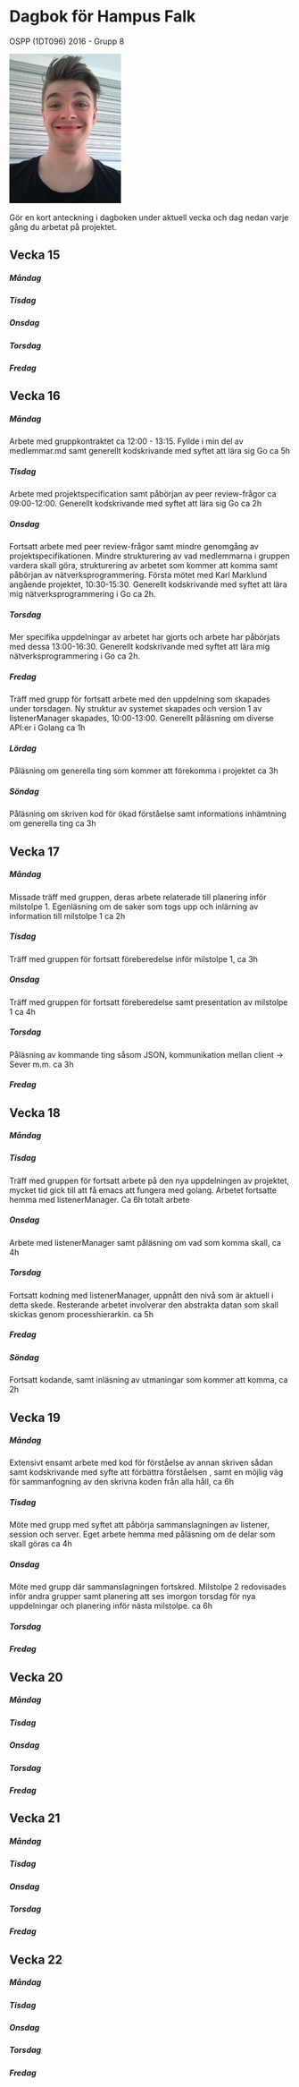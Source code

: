 # Dagbok för Hampus Falk

OSPP (1DT096) 2016 - Grupp 8


<img src="../images/hampus.jpg" width="200">


Gör en kort anteckning i dagboken under aktuell vecka och dag nedan
varje gång du arbetat på projektet.

## Vecka 15

##### Måndag

##### Tisdag

##### Onsdag

##### Torsdag

##### Fredag


## Vecka 16

##### Måndag
Arbete med gruppkontraktet ca 12:00 - 13:15. Fyllde i min del av medlemmar.md samt generellt kodskrivande med syftet att lära sig Go ca 5h

##### Tisdag
Arbete med projektspecification samt påbörjan av peer review-frågor ca 09:00-12:00. Generellt kodskrivande med syftet att lära sig Go ca 2h

##### Onsdag
Fortsatt arbete med peer review-frågor samt mindre genomgång av projektspecifikationen. Mindre strukturering av vad medlemmarna i gruppen vardera skall göra, strukturering av arbetet som kommer att komma samt påbörjan av nätverksprogrammering. Första mötet med Karl Marklund angående projektet, 10:30-15:30. Generellt kodskrivande med syftet att lära mig nätverksprogrammering i Go ca 2h.

##### Torsdag
Mer specifika uppdelningar av arbetet har gjorts och arbete har påbörjats med dessa 13:00-16:30. Generellt kodskrivande med syftet att lära mig nätverksprogrammering i Go ca 2h.

##### Fredag
Träff med grupp för fortsatt arbete med den uppdelning som skapades under torsdagen. Ny struktur av systemet skapades och version 1 av listenerManager skapades, 10:00-13:00. Generellt påläsning om diverse API:er i Golang ca 1h

##### Lördag
Påläsning om generella ting som kommer att förekomma i projektet ca 3h

##### Söndag
Påläsning om skriven kod för ökad förståelse samt informations inhämtning om generella ting ca 3h

## Vecka 17

##### Måndag
Missade träff med gruppen, deras arbete relaterade till planering inför milstolpe 1. Egenläsning om de saker som togs upp och inlärning av information till milstolpe 1 ca 2h

##### Tisdag
Träff med gruppen för fortsatt föreberedelse inför milstolpe 1, ca 3h

##### Onsdag
Träff med gruppen för fortsatt föreberedelse samt presentation av milstolpe 1 ca 4h

##### Torsdag
Påläsning av kommande ting såsom JSON, kommunikation mellan client -> Sever m.m. ca 3h

##### Fredag

## Vecka 18

##### Måndag

##### Tisdag
Träff med gruppen för fortsatt arbete på den nya uppdelningen av projektet, mycket tid gick till att få emacs att fungera med golang. Arbetet fortsatte hemma med listenerManager. Ca 6h totalt arbete
##### Onsdag
Arbete med listenerManager samt påläsning om vad som komma skall, ca 4h

##### Torsdag
Fortsatt kodning med listenerManager, uppnått den nivå som är aktuell i detta skede. Resterande arbetet involverar den abstrakta datan som skall skickas genom processhierarkin. ca 5h

##### Fredag

##### Söndag
Fortsatt kodande, samt inläsning av utmaningar som kommer att komma, ca 2h

## Vecka 19

##### Måndag
Extensivt ensamt arbete med kod för förståelse av annan skriven sådan samt kodskrivande med syfte att förbättra förståelsen , samt en möjlig väg för sammanfogning av den skrivna koden från alla håll, ca 6h

##### Tisdag
Möte med grupp med syftet att påbörja sammanslagningen av listener, session och server. Eget arbete hemma med påläsning om de delar som skall göras ca 4h

##### Onsdag
Möte med grupp där sammanslagningen fortskred. Milstolpe 2 redovisades inför andra grupper samt planering att ses imorgon torsdag för nya uppdelningar och planering inför nästa milstolpe. ca 6h

##### Torsdag

##### Fredag

## Vecka 20

##### Måndag

##### Tisdag

##### Onsdag

##### Torsdag

##### Fredag

## Vecka 21

##### Måndag

##### Tisdag

##### Onsdag

##### Torsdag

##### Fredag

## Vecka 22

##### Måndag

##### Tisdag

##### Onsdag

##### Torsdag

##### Fredag
